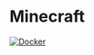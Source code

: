 # Minecraft

[![Docker](https://github.com/nausicaea/minecraft/actions/workflows/docker-publish.yml/badge.svg)](https://github.com/nausicaea/minecraft/actions/workflows/docker-publish.yml)
